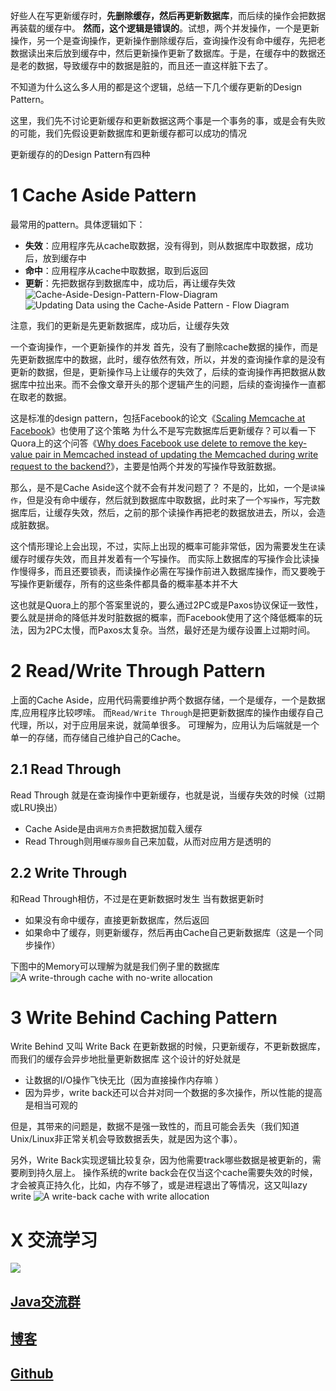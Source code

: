 好些人在写更新缓存时，**先删除缓存，然后再更新数据库**，而后续的操作会把数据再装载的缓存中。
**然而，这个逻辑是错误的**。试想，两个并发操作，一个是更新操作，另一个是查询操作，更新操作删除缓存后，查询操作没有命中缓存，先把老数据读出来后放到缓存中，然后更新操作更新了数据库。于是，在缓存中的数据还是老的数据，导致缓存中的数据是脏的，而且还一直这样脏下去了。

不知道为什么这么多人用的都是这个逻辑，总结一下几个缓存更新的Design Pattern。

这里，我们先不讨论更新缓存和更新数据这两个事是一个事务的事，或是会有失败的可能，我们先假设更新数据库和更新缓存都可以成功的情况

更新缓存的的Design Pattern有四种
# 1  Cache Aside Pattern
最常用的pattern。具体逻辑如下：
*   **失效**：应用程序先从cache取数据，没有得到，则从数据库中取数据，成功后，放到缓存中
*   **命中**：应用程序从cache中取数据，取到后返回
*   **更新**：先把数据存到数据库中，成功后，再让缓存失效
![Cache-Aside-Design-Pattern-Flow-Diagram](https://upload-images.jianshu.io/upload_images/4685968-83e446d9f389ed97.png?imageMogr2/auto-orient/strip%7CimageView2/2/w/1240)
![Updating Data using the Cache-Aside Pattern - Flow Diagram](https://upload-images.jianshu.io/upload_images/4685968-8c125a181ca19273.png?imageMogr2/auto-orient/strip%7CimageView2/2/w/1240)

注意，我们的更新是先更新数据库，成功后，让缓存失效

一个查询操作，一个更新操作的并发
首先，没有了删除cache数据的操作，而是先更新数据库中的数据，此时，缓存依然有效，所以，并发的查询操作拿的是没有更新的数据，但是，更新操作马上让缓存的失效了，后续的查询操作再把数据从数据库中拉出来。而不会像文章开头的那个逻辑产生的问题，后续的查询操作一直都在取老的数据。

这是标准的design pattern，包括Facebook的论文《[Scaling Memcache at Facebook](https://www.usenix.org/system/files/conference/nsdi13/nsdi13-final170_update.pdf)》也使用了这个策略
为什么不是写完数据库后更新缓存？可以看一下Quora上的这个问答《[Why does Facebook use delete to remove the key-value pair in Memcached instead of updating the Memcached during write request to the backend?](https://www.quora.com/Why-does-Facebook-use-delete-to-remove-the-key-value-pair-in-Memcached-instead-of-updating-the-Memcached-during-write-request-to-the-backend)》，主要是怕两个并发的写操作导致脏数据。

那么，是不是Cache Aside这个就不会有并发问题了？
不是的，比如，一个是`读操作`，但是没有命中缓存，然后就到数据库中取数据，此时来了一个`写操作`，写完数据库后，让缓存失效，然后，之前的那个读操作再把老的数据放进去，所以，会造成脏数据。

这个情形理论上会出现，不过，实际上出现的概率可能非常低，因为需要发生在读缓存时缓存失效，而且并发着有一个写操作。
而实际上数据库的写操作会比读操作慢得多，而且还要锁表，而读操作必需在写操作前进入数据库操作，而又要晚于写操作更新缓存，所有的这些条件都具备的概率基本并不大

这也就是Quora上的那个答案里说的，要么通过2PC或是Paxos协议保证一致性，要么就是拼命的降低并发时脏数据的概率，而Facebook使用了这个降低概率的玩法，因为2PC太慢，而Paxos太复杂。当然，最好还是为缓存设置上过期时间。
# 2 Read/Write Through Pattern
上面的Cache Aside，应用代码需要维护两个数据存储，一个是缓存，一个是数据库,应用程序比较啰嗦。
而`Read/Write Through`是把更新数据库的操作由缓存自己代理，所以，对于应用层来说，就简单很多。
可理解为，应用认为后端就是一个单一的存储，而存储自己维护自己的Cache。
## 2.1  Read Through
Read Through 就是在查询操作中更新缓存，也就是说，当缓存失效的时候（过期或LRU换出）
- Cache Aside是由`调用方负责`把数据加载入缓存
- Read Through则用`缓存服务`自己来加载，从而对应用方是透明的
## 2.2  Write Through
和Read Through相仿，不过是在更新数据时发生
当有数据更新时
- 如果没有命中缓存，直接更新数据库，然后返回
- 如果命中了缓存，则更新缓存，然后再由Cache自己更新数据库（这是一个同步操作）

下图中的Memory可以理解为就是我们例子里的数据库
![A write-through cache with no-write allocation](https://upload-images.jianshu.io/upload_images/4685968-b36fc349d396e41a.png?imageMogr2/auto-orient/strip%7CimageView2/2/w/1240)
# 3 Write Behind Caching Pattern
Write Behind 又叫 Write Back
在更新数据的时候，只更新缓存，不更新数据库，而我们的缓存会异步地批量更新数据库
这个设计的好处就是
- 让数据的I/O操作飞快无比（因为直接操作内存嘛 ）
- 因为异步，write back还可以合并对同一个数据的多次操作，所以性能的提高是相当可观的

但是，其带来的问题是，数据不是强一致性的，而且可能会丢失（我们知道Unix/Linux非正常关机会导致数据丢失，就是因为这个事）。

另外，Write Back实现逻辑比较复杂，因为他需要track哪些数据是被更新的，需要刷到持久层上。
操作系统的write back会在仅当这个cache需要失效的时候，才会被真正持久化，比如，内存不够了，或是进程退出了等情况，这又叫lazy write
![A write-back cache with write allocation](https://upload-images.jianshu.io/upload_images/4685968-46e57dad1299715c.png?imageMogr2/auto-orient/strip%7CimageView2/2/w/1240)

# X 交流学习
![](https://img-blog.csdnimg.cn/20190504005601174.jpg)
## [Java交流群](https://jq.qq.com/?_wv=1027&k=5UB4P1T)
## [博客](https://blog.csdn.net/qq_33589510)

## [Github](https://github.com/Wasabi1234)

